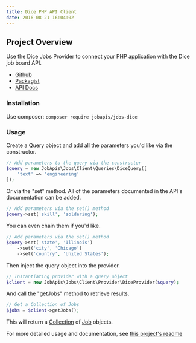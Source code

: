 ```yaml
---
title: Dice PHP API Client
date: 2016-08-21 16:04:02
---
```


## Project Overview
Use the Dice Jobs Provider to connect your PHP application with the Dice job board API.

- [Github](https://github.com/jobapis/jobs-dice)
- [Packagist](https://packagist.org/packages/jobapis/jobs-dice)
- [API Docs](http://www.dice.com/common/content/util/apidoc/jobsearch.html)

### Installation

Use composer: `composer require jobapis/jobs-dice`

### Usage
Create a Query object and add all the parameters you'd like via the constructor.
 
```php
// Add parameters to the query via the constructor
$query = new JobApis\Jobs\Client\Queries\DiceQuery([
    'text' => 'engineering'
]);
```

Or via the "set" method. All of the parameters documented in the API's documentation can be added.

```php
// Add parameters via the set() method
$query->set('skill', 'soldering');
```

You can even chain them if you'd like.

```php
// Add parameters via the set() method
$query->set('state', 'Illinois')
    ->set('city', 'Chicago')
    ->set('country', 'United States');
```
 
Then inject the query object into the provider.

```php
// Instantiating provider with a query object
$client = new JobApis\Jobs\Client\Provider\DiceProvider($query);
```

And call the "getJobs" method to retrieve results.

```php
// Get a Collection of Jobs
$jobs = $client->getJobs();
```

This will return a [Collection](https://github.com/jobapis/jobs-common/blob/master/src/Collection.php) of [Job](https://github.com/jobapis/jobs-common/blob/master/src/Job.php) objects.

For more detailed usage and documentation, see [this project's readme](https://github.com/JobBrander/jobs-dice#usage)
